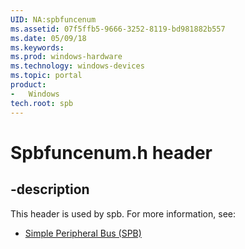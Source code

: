 ```yaml
---
UID: NA:spbfuncenum
ms.assetid: 07f5ffb5-9666-3252-8119-bd981882b557
ms.date: 05/09/18
ms.keywords: 
ms.prod: windows-hardware
ms.technology: windows-devices
ms.topic: portal
product:
-	Windows
tech.root: spb
---
```


# Spbfuncenum.h header


## -description


This header is used by spb. For more information, see:

- [Simple Peripheral Bus (SPB)](../_spb/index.md)
